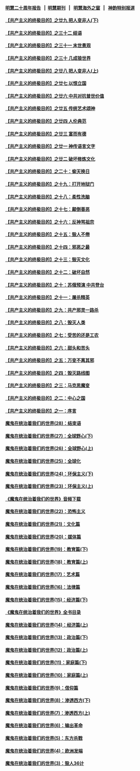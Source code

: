 #### [明慧二十周年报告](https://github.com/gfw-breaker/mh-reports/blob/master/README.md?t=07240220) &nbsp;&nbsp;|&nbsp;&nbsp;[明慧期刊](https://github.com/gfw-breaker/mh-qikan) &nbsp;&nbsp;|&nbsp;&nbsp; [明慧海外之窗](https://github.com/gfw-breaker/mh-news/blob/master/README.md?t=07240220) &nbsp;&nbsp;|&nbsp;&nbsp; [神韵特别报道](https://github.com/gfw-breaker/mh-news/blob/master/shenyun.md?t=07240220) 

#### [【共产主义的终极目的】之廿九 把人变非人(下)](../pages/nsc422/n11344140.md?t=07240220) 

#### [【共产主义的终极目的】之三十二 结语](../pages/nsc422/n11360535.md?t=07240220) 

#### [【共产主义的终极目的】之三十一 末世景观](../pages/nsc422/n11351129.md?t=07240220) 

#### [【共产主义的终极目的】之三十 几成狼世界](../pages/nsc422/n11348280.md?t=07240220) 

#### [【共产主义的终极目的】之廿八 把人变非人(上)](../pages/nsc422/n11340492.md?t=07240220) 

#### [【共产主义的终极目的】之廿七 以恨立国](../pages/nsc422/n11336944.md?t=07240220) 

#### [【共产主义的终极目的】之廿六 中共对抗普世价值](../pages/nsc422/n11324785.md?t=07240220) 

#### [【共产主义的终极目的】之廿五 传统艺术颂神](../pages/nsc422/n11296396.md?t=07240220) 

#### [【共产主义的终极目的】之廿四 人伦典范](../pages/nsc422/n11296397.md?t=07240220) 

#### [【共产主义的终极目的】之廿三 富而有德](../pages/nsc422/n11283598.md?t=07240220) 

#### [【共产主义的终极目的】之廿一 神传语言文字](../pages/nsc422/n11263265.md?t=07240220) 

#### [【共产主义的终极目的】之廿二 破坏修炼文化](../pages/nsc422/n11245728.md?t=07240220) 

#### [【共产主义的终极目的】之二十：偷天换日](../pages/nsc422/n11238846.md?t=07240220) 

#### [【共产主义的终极目的】之十九：打开地狱门](../pages/nsc422/n11206376.md?t=07240220) 

#### [【共产主义的终极目的】之十八：柔性洗脑](../pages/nsc422/n11199994.md?t=07240220) 

#### [【共产主义的终极目的】之十七：颠倒善恶](../pages/nsc422/n11179782.md?t=07240220) 

#### [【共产主义的终极目的】之十六：反神骂祖宗](../pages/nsc422/n11166798.md?t=07240220) 

#### [【共产主义的终极目的】之十五：毁人不倦](../pages/nsc422/n11166792.md?t=07240220) 

#### [【共产主义的终极目的】之十四：邪恶之最](../pages/nsc422/n11150249.md?t=07240220) 

#### [【共产主义的终极目的】之十三：毁灭文化](../pages/nsc422/n11135227.md?t=07240220) 

#### [【共产主义的终极目的】之十二：破坏自然](../pages/nsc422/n11135214.md?t=07240220) 

#### [【共产主义的终极目的】之十：苏俄预演 中共登台](../pages/nsc422/n11118424.md?t=07240220) 

#### [【共产主义的终极目的】之十一：屠杀精英](../pages/nsc422/n11118442.md?t=07240220) 

#### [【共产主义的终极目的】之九：共产邪灵一路杀](../pages/nsc422/n11114139.md?t=07240220) 

#### [【共产主义的终极目的】之八：毁灭人类](../pages/nsc422/n11108503.md?t=07240220) 

#### [【共产主义的终极目的】之七：受苦的还是工农](../pages/nsc422/n11101809.md?t=07240220) 

#### [【共产主义的终极目的】之六：甜头和苦头](../pages/nsc422/n11096971.md?t=07240220) 

#### [【共产主义的终极目的】之五：万变不离其邪](../pages/nsc422/n11091285.md?t=07240220) 

#### [【共产主义的终极目的】之四：毁灭路线图](../pages/nsc422/n11086284.md?t=07240220) 

#### [【共产主义的终极目的】之三：马克思魔变](../pages/nsc422/n11061941.md?t=07240220) 

#### [【共产主义的终极目的】之二：中心之国](../pages/nsc422/n11047728.md?t=07240220) 

#### [【共产主义的终极目的】之一：序言](../pages/nsc422/n11086077.md?t=07240220) 

#### [魔鬼在统治着我们的世界(28)：结束语](../pages/nsc422/n10936246.md?t=07240220) 

#### [魔鬼在统治着我们的世界(27)：全球野心(下)](../pages/nsc422/n10928319.md?t=07240220) 

#### [魔鬼在统治着我们的世界(26)：全球野心(上)](../pages/nsc422/n10900318.md?t=07240220) 

#### [魔鬼在统治着我们的世界(25)：全球化](../pages/nsc422/n10788205.md?t=07240220) 

#### [魔鬼在统治着我们的世界(24)：环保主义(下)](../pages/nsc422/n10695307.md?t=07240220) 

#### [魔鬼在统治着我们的世界(23)：环保主义(上)](../pages/nsc422/n10688613.md?t=07240220) 

#### [《魔鬼在统治着我们的世界》音频下载](../pages/nsc422/n10635553.md?t=07240220) 

#### [魔鬼在统治着我们的世界(22)：恐怖主义](../pages/nsc422/n10614727.md?t=07240220) 

#### [魔鬼在统治着我们的世界(21)：文化篇](../pages/nsc422/n10597706.md?t=07240220) 

#### [魔鬼在统治着我们的世界(20)：媒体篇](../pages/nsc422/n10586579.md?t=07240220) 

#### [魔鬼在统治着我们的世界(19)：教育篇(下)](../pages/nsc422/n10564808.md?t=07240220) 

#### [魔鬼在统治着我们的世界(18)：教育篇(上)](../pages/nsc422/n10526970.md?t=07240220) 

#### [魔鬼在统治着我们的世界(17)：艺术篇](../pages/nsc422/n10499093.md?t=07240220) 

#### [魔鬼在统治着我们的世界(16)：法律篇](../pages/nsc422/n10485969.md?t=07240220) 

#### [魔鬼在统治着我们的世界(15)：经济篇(下)](../pages/nsc422/n10469975.md?t=07240220) 

#### [《魔鬼在统治着我们的世界》全书目录](../pages/nsc422/n10464261.md?t=07240220) 

#### [魔鬼在统治着我们的世界(14)：经济篇(上)](../pages/nsc422/n10457370.md?t=07240220) 

#### [魔鬼在统治着我们的世界(13)：政治篇(下)](../pages/nsc422/n10448270.md?t=07240220) 

#### [魔鬼在统治着我们的世界(12)：政治篇(上)](../pages/nsc422/n10444576.md?t=07240220) 

#### [魔鬼在统治着我们的世界(11)：家庭篇(下)](../pages/nsc422/n10440961.md?t=07240220) 

#### [魔鬼在统治着我们的世界(10)：家庭篇(上)](../pages/nsc422/n10435448.md?t=07240220) 

#### [魔鬼在统治着我们的世界(9)：信仰篇](../pages/nsc422/n10432159.md?t=07240220) 

#### [魔鬼在统治着我们的世界(8)：渗透西方(下)](../pages/nsc422/n10429603.md?t=07240220) 

#### [魔鬼在统治着我们的世界(7)：渗透西方(上)](../pages/nsc422/n10426013.md?t=07240220) 

#### [魔鬼在统治着我们的世界(6)：输出革命](../pages/nsc422/n10421536.md?t=07240220) 

#### [魔鬼在统治着我们的世界(5)：东方杀戮](../pages/nsc422/n10417707.md?t=07240220) 

#### [魔鬼在统治着我们的世界(4)：欧洲发端](../pages/nsc422/n10414890.md?t=07240220) 

#### [魔鬼在统治着我们的世界(3)：毁人36计](../pages/nsc422/n10411583.md?t=07240220) 

